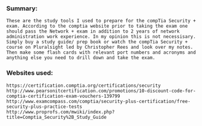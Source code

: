 ### Summary:

	These are the study tools I used to prepare for the compTia Security + exam. According to the comptia website prior to taking the exam one should pass the Network + exam in addition to 2 years of network administration work experience. In my opinion this is not necessisary. Simply buy a study guide/ prep book or watch the compTia Security + course on Pluralsight led by Christopher Rees and look over my notes. Then make some flash cards with relevant port numbers and acronyms and anything else you need to drill down and take the exam. 

### Websites used:

	https://certification.comptia.org/certifications/security 
	http://www.pearsonitcertification.com/promotions/10-discount-code-for-comptia-certification-exam-vouchers-139799
	http://www.examcompass.com/comptia/security-plus-certification/free-security-plus-practice-tests
	http://www.proprofs.com/mwiki/index.php?title=Comptia_Security%2B_Study_Guide
